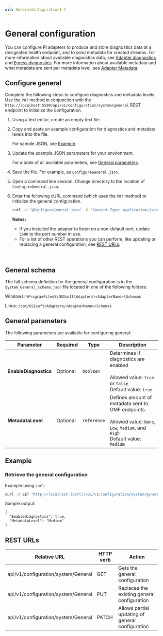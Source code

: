```yaml
---
uid: GeneralConfiguration1-4
---
```


# General configuration

You can configure PI adapters to produce and store diagnostics data at a designated health endpoint, and to send metadata for created streams.
For more information about available diagnostics data, see [Adapter diagnostics](xref:AdapterDiagnostics) and [Egress diagnostics](xref:EgressDiagnostics1-4).
For more information about available metadata and what metadata are sent per metadata level, see [Adapter Metadata](xref:AdapterMetadata1-4).

## Configure general

Complete the following steps to configure diagnostics and metadata levels. Use the `PUT` method in conjunction with the `http://localhost:5590/api/v1/configuration/system/general` REST endpoint to initialize the configuration.

1. Using a text editor, create an empty text file.

2. Copy and paste an example configuration for diagnostics and metadata levels into the file.

    For sample JSON, see [Example](#example).

3. Update the example JSON parameters for your environment.

    For a table of all available parameters, see [General parameters](#general-parameters).

4. Save the file. For example, as `ConfigureGeneral.json`.

5. Open a command line session. Change directory to the location of `ConfigureGeneral.json`.

6. Enter the following cURL command (which uses the `PUT` method) to initialize the general configuration.

    ```bash
    curl -d "@ConfigureGeneral.json" -H "Content-Type: application/json" -X PUT "http://localhost:5590/api/v1/configuration/system/general"
    ```

    **Notes:**
  
    * If you installed the adapter to listen on a non-default port, update `5590` to the port number in use.
    * For a list of other REST operations you can perform, like updating or replacing a general configuration, see [REST URLs](#rest-urls).
    <br/>
    <br/>

## General schema

The full schema definition for the general configuration is in the `System_General_schema.json` file located in one of the following folders:

Windows: `%ProgramFiles%\OSIsoft\Adapters\<AdapterName>\Schemas`

Linux: `/opt/OSIsoft/Adapters/<AdapterName>/Schemas`

## General parameters

The following parameters are available for configuring general:

| Parameter             | Required | Type    | Description |
| ---------             | -------- | ------- | ----------- |
| **EnableDiagnostics** | Optional | `boolean` | Determines if diagnostics are enabled<br><br>Allowed value: `true` or `false`<br>Default value: `true`<br>|
| **MetadataLevel** | Optional | `reference` | Defines amount of metadata sent to OMF endpoints.<br><br> Allowed value: `None`, `Low`, `Medium`, and `High`<br> Default value: `Medium` |

## Example

### Retrieve the general configuration

Example using `curl`:

```bash
curl -X GET "http://localhost:{port}/api/v1/configuration/system/general"
```

Sample output:

```code
{
  "EnableDiagnostics": true,
  "MetadataLevel": "Medium"
}
```

## REST URLs

| Relative URL                            | HTTP verb | Action                                          |
| --------------------------------------- | --------- | ----------------------------------------------- |
| api/v1/configuration/system/General  | GET       | Gets the general configuration             |
| api/v1/configuration/system/General  | PUT       | Replaces the existing general configuration |
| api/v1/configuration/system/General  | PATCH       | Allows partial updating of general configuration
